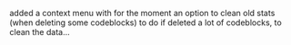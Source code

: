 added a context menu with for the moment an option to clean old stats (when deleting some codeblocks) to do if deleted a lot of codeblocks, to clean the data...